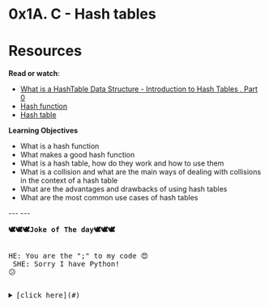 # 0x1A. C - Hash tables

# Resources

<p><strong>Read or watch</strong>:</p>

<ul>
<li><a href="https://www.youtube.com/watch?v=MfhjkfocRR0" title="What is a HashTable Data Structure - Introduction to Hash Tables , Part 0" target="_blank">What is a HashTable Data Structure - Introduction to Hash Tables , Part 0</a> </li>
<li><a href="https://en.wikipedia.org/wiki/Hash_function" title="Hash function" target="_blank">Hash function</a> </li>
<li><a href="https://en.wikipedia.org/wiki/Hash_table" title="Hash table" target="_blank">Hash table</a> </li>
</ul>

<strong>Learning Objectives</strong>

<ul>
<li>What is a hash function</li>
<li>What makes a good hash function</li>
<li>What is a hash table, how do they work and how to use them</li>
<li>What is a collision and what are the main ways of dealing with collisions in the context of a hash table</li>
<li>What are the advantages and drawbacks of using hash tables</li>
<li>What are the most common use cases of hash tables</li>
</ul>
---
---
<pre><strong>🕊🕊🕊Joke of The day🕊🕊🕊</strong>

HE: You are the ";" to my code 😍<br>
SHE: Sorry I have Python! 😕<br>

<details>
    <summary>[click here](#)</summary>
    <p><img src="./joke.jpg" alt="" style="" /><br /></p>
</details></pre>



